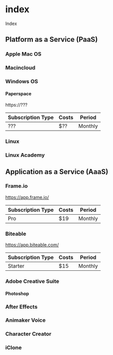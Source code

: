 # index
Index


## Platform as a Service (PaaS)

### Apple Mac OS

### Macincloud


### Windows OS

#### Paperspace

https://???

| Subscription Type | Costs | Period  |
|-------------------|-------|---------|
| ???               | $??   | Monthly | 

### Linux

### Linux Academy


## Application as a Service (AaaS)

### Frame.io

https://app.frame.io/

| Subscription Type | Costs | Period  |
|-------------------|-------|---------|
| Pro               | $19   | Monthly | 

### Biteable

https://app.biteable.com/

| Subscription Type | Costs | Period  |
|-------------------|-------|---------|
| Starter           | $15   | Monthly | 

### Adobe Creative Suite

#### Photoshop

### After Effects

### Animaker Voice

### Character Creator

### iClone

